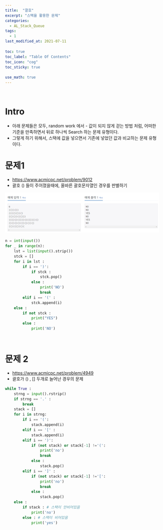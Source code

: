 ```yaml
---
title:  "괄호"
excerpt: "스택을 활용한 문제"
categories:
  - AL_Stack_Queue
tags:
  - 1
last_modified_at: 2021-07-11

toc: true
toc_label: "Table Of Contents"
toc_icon: "cog"
toc_sticky: true

use_math: true
---
```


<br>

# Intro

- 아래 문제들은 모두, random work 에서 - 값이 되지 않게 걷는 방법 처럼, 어떠한 기준을 만족하면서 뒤로 하나씩 Search 하는 문제 유형이다. 
- 그렇게 하기 위해서, 스택에 값을 넣으면서 기존에 넣었던 값과 비교하는 문제 유형이다.

#  문제1

- https://www.acmicpc.net/problem/9012
- 괄호 () 들이 주어졌을때에, 올바른 괄호문자열인 경우를 판별하기 

![png](/assets/images/Algorithm/1_1.png)

```python
n = int(input())
for _ in range(n):
    lst = list(input().strip())
    stck = []
    for i in lst :
        if i == ')':
            if stck :
                stck.pop()
            else :
                print('NO')
                break
        elif i == '(' :
            stck.append(i)
    else :
        if not stck :
            print("YES")
        else :
            print('NO')
```

<br>

# 문제 2

- <https://www.acmicpc.net/problem/4949>
- 괄호가 () , [] 두개로 늘어난 경우의 문제

```python
while True :
    strng = input().rstrip()
    if strng == '.' :
        break
    stack = []
    for i in strng:
        if i == '(':
            stack.append(i)
        elif i == '[' :
            stack.append(i)
        elif i == ')':
            if (not stack) or stack[-1] !='(':
                print('no')
                break
            else :
                stack.pop()
        elif i == ']' :
            if (not stack) or stack[-1] !='[':
                print('no')
                break
            else :
                stack.pop()
    else :
        if stack : # 스택이 안비어있음
            print('no')
        else : # 스택이 비어있음
            print('yes')
```

